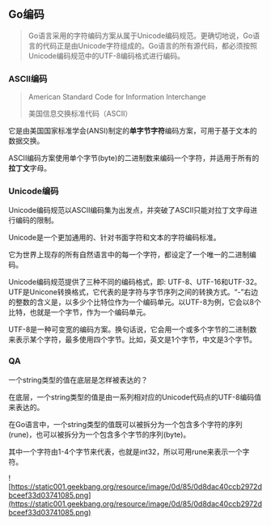 ## Go编码

> Go语言采用的字符编码方案从属于Unicode编码规范。更确切地说，Go语言的代码正是由Unicode字符组成的。Go语言的所有源代码，都必须按照Unicode编码规范中的UTF-8编码格式进行编码。

### ASCII编码

> American Standard Code for Information Interchange
> 
> 美国信息交换标准代码（ASCII）

它是由美国国家标准学会(ANSI)制定的**单字节字符**编码方案，可用于基于文本的数据交换。

ASCII编码方案使用单个字节(byte)的二进制数来编码一个字符，并适用于所有的**拉丁文**字母。

### Unicode编码

Unicode编码规范以ASCII编码集为出发点，并突破了ASCII只能对拉丁文字母进行编码的限制。

Unicode是一个更加通用的、针对书面字符和文本的字符编码标准。

它为世界上现存的所有自然语言中的每一个字符，都设定了一个唯一的二进制编码。

Unicode编码规范提供了三种不同的编码格式，即: UTF-8、UTF-16和UTF-32。UTF是Unicone转换格式，它代表的是字符与字节序列之间的转换方式。“-”右边的整数的含义是，以多少个比特位作为一个编码单元。以UTF-8为例，它会以8个比特，也就是一个字节，作为一个编码单元。

UTF-8是一种可变宽的编码方案。换句话说，它会用一个或多个字节的二进制数来表示某个字符，最多使用四个字节。比如，英文是1个字节，中文是3个字节。

### QA

一个string类型的值在底层是怎样被表达的？

在底层，一个string类型的值是由一系列相对应的Unicode代码点的UTF-8编码值来表达的。

在Go语言中，一个string类型的值既可以被拆分为一个包含多个字符的序列(rune)，也可以被拆分为一个包含多个字节的序列(byte)。

其中一个字符由1-4个字节来代表，也就是int32，所以可用rune来表示一个字符。

![https://static001.geekbang.org/resource/image/0d/85/0d8dac40ccb2972dbceef33d03741085.png](https://static001.geekbang.org/resource/image/0d/85/0d8dac40ccb2972dbceef33d03741085.png)
